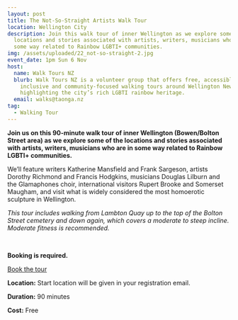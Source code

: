 ```yaml
---
layout: post
title: The Not-So-Straight Artists Walk Tour
location: Wellington City
description: Join this walk tour of inner Wellington as we explore some of the
  locations and stories associated with artists, writers, musicians who are in
  some way related to Rainbow LGBTI+ communities.
img: /assets/uploaded/22_not-so-straight-2.jpg
event_date: 1pm Sun 6 Nov
host:
  name: Walk Tours NZ
  blurb: Walk Tours NZ is a volunteer group that offers free, accessible,
    inclusive and community-focused walking tours around Wellington New Zealand
    highlighting the city’s rich LGBTI rainbow heritage.
  email: walks@taonga.nz
tag:
  - Walking Tour
---
```

**Join us on this 90-minute walk tour of inner Wellington (Bowen/Bolton Street area) as we explore some of the locations and stories associated with artists, writers, musicians who are in some way related to Rainbow LGBTI+ communities.**

We’ll feature writers Katherine Mansfield and Frank Sargeson, artists Dorothy Richmond and Francis Hodgkins, musicians Douglas Lilburn and the Glamaphones choir, international visitors Rupert Brooke and Somerset Maugham, and visit what is widely considered the most homoerotic sculpture in Wellington.

*This tour includes walking from Lambton Quay up to the top of the Bolton Street cemetery and down again, which covers a moderate to steep incline. Moderate fitness is recommended.*

<br>

**Booking is required.**

<a href="https://taonga.nz/walktours/" class="button">Book the tour</a>

**Location:** Start location will be given in your registration email.

**Duration:** 90 minutes

**Cost:** Free